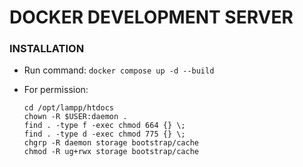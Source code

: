 # DOCKER DEVELOPMENT SERVER

### INSTALLATION

- Run command: `docker compose up -d --build`
- For permission:

  ```shell
  cd /opt/lampp/htdocs
  chown -R $USER:daemon .
  find . -type f -exec chmod 664 {} \;
  find . -type d -exec chmod 775 {} \;
  chgrp -R daemon storage bootstrap/cache
  chmod -R ug+rwx storage bootstrap/cache
  ```
